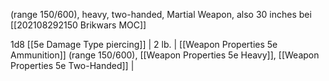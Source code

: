 (range 150/600), heavy, two-handed, Martial Weapon, also 30 inches bei [[202108292150 Brikwars MOC]]

1d8 [[5e Damage Type piercing]]  | 2 lb.  | [[Weapon Properties 5e Ammunition]] (range 150/600), [[Weapon Properties 5e Heavy]], [[Weapon Properties 5e Two-Handed]]                                   |